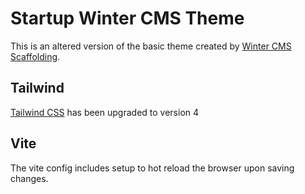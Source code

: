 # Startup Winter CMS Theme

This is an altered version of the basic theme created by [Winter CMS Scaffolding](https://wintercms.com/docs/v1.2/docs/console/scaffolding). 

## Tailwind

[Tailwind CSS](https://tailwindcss.com/) has been upgraded to version 4

## Vite

The vite config includes setup to hot reload the browser upon saving changes. 
